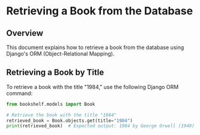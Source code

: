 # Retrieving a Book from the Database

## Overview

This document explains how to retrieve a book from the database using Django's ORM (Object-Relational Mapping).

## Retrieving a Book by Title

To retrieve a book with the title "1984," use the following Django ORM command:

```python
from bookshelf.models import Book

# Retrieve the book with the title "1984"
retrieved_book = Book.objects.get(title="1984")
print(retrieved_book)  # Expected output: 1984 by George Orwell (1949)
